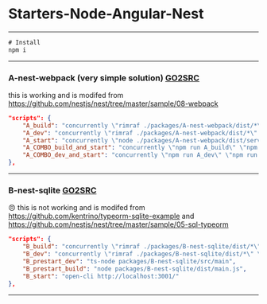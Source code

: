 # Starters-Node-Angular-Nest

----

```cmd
# Install
npm i
```
----

### A-nest-webpack (very simple solution) [GO2SRC](https://github.com/CisSasGot/Starters-Node-Angular-Nest/tree/master/packages/A-nest-webpack)
this is working and is modifed from https://github.com/nestjs/nest/tree/master/sample/08-webpack
```JSON
"scripts": {
    "A_build": "concurrently \"rimraf ./packages/A-nest-webpack/dist/*\" \"webpack --config packages/A-nest-webpack/webpack.config.js\"",
    "A_dev": "concurrently \"rimraf ./packages/A-nest-webpack/dist/*\" \"webpack --config packages/A-nest-webpack/webpack.config.js --watch\"",
    "A_start": "concurrently \"node ./packages/A-nest-webpack/dist/server\" \"open-cli http://localhost:3000/\"",
    "A_COMBO_build_and_start": "concurrently \"npm run A_build\" \"npm run A_start\"",
    "A_COMBO_dev_and_start": "concurrently \"npm run A_dev\" \"npm run A_start\""
},
```
----

### B-nest-sqlite [GO2SRC](https://github.com/CisSasGot/Starters-Node-Angular-Nest/tree/master/packages/B-nest-sqlite)
:angry: this is not working and is modifed from https://github.com/kentrino/typeorm-sqlite-example and https://github.com/nestjs/nest/tree/master/sample/05-sql-typeorm
```JSON
"scripts": {
    "B_build": "concurrently \"rimraf ./packages/B-nest-sqlite/dist/*\" \"rimraf ./packages/B-nest-sqlite/data/*\"  \"tsc -p packages/B-nest-sqlite/tsconfig.build.json\"",
    "B_dev": "concurrently \"rimraf ./packages/B-nest-sqlite/dist/*\" \"rimraf ./packages/B-nest-sqlite/data/*\"  \"ts-node packages/B-nest-sqlite/src/main\"",
    "B_prestart_dev": "ts-node packages/B-nest-sqlite/src/main",
    "B_prestart_build": "node packages/B-nest-sqlite/dist/main.js",
    "B_start": "open-cli http://localhost:3001/"
},
```
----